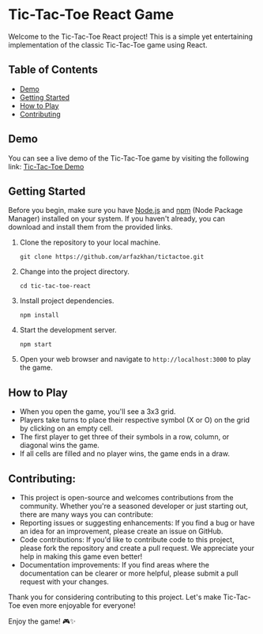 # Tic-Tac-Toe React Game

Welcome to the Tic-Tac-Toe React project! This is a simple yet entertaining implementation of the classic Tic-Tac-Toe game using React.

## Table of Contents
- [Demo](#Demo) 
- [Getting Started](#getting-started)
- [How to Play](#how-to-play)
- [Contributing](#contributing)

## Demo
You can see a live demo of the Tic-Tac-Toe game by visiting the following link: [Tic-Tac-Toe Demo](hhttps://tictactoe-pink-rho.vercel.app/)

## Getting Started
Before you begin, make sure you have [Node.js](https://nodejs.org/) and [npm](https://www.npmjs.com/) (Node Package Manager) installed on your system. If you haven't already, you can download and install them from the provided links.

1. Clone the repository to your local machine.
   ```shell
   git clone https://github.com/arfazkhan/tictactoe.git
2. Change into the project directory.
    ```shell
    cd tic-tac-toe-react
3. Install project dependencies.
    ```shell
    npm install
4. Start the development server.
    ```shell
    npm start
5. Open your web browser and navigate to `http://localhost:3000` to play the game.

## How to Play
- When you open the game, you'll see a 3x3 grid.
- Players take turns to place their respective symbol (X or O) on the grid by clicking on an empty cell.
- The first player to get three of their symbols in a row, column, or diagonal wins the game.
- If all cells are filled and no player wins, the game ends in a draw.

## Contributing:
- This project is open-source and welcomes contributions from the community. Whether you're a seasoned developer or just starting out, there are many ways you can contribute:
- Reporting issues or suggesting enhancements: If you find a bug or have an idea for an improvement, please create an issue on GitHub.
- Code contributions: If you'd like to contribute code to this project, please fork the repository and create a pull request. We appreciate your help in making this game even better!
- Documentation improvements: If you find areas where the documentation can be clearer or more helpful, please submit a pull request with your changes.

Thank you for considering contributing to this project. Let's make Tic-Tac-Toe even more enjoyable for everyone!

Enjoy the game! 🎮✨
